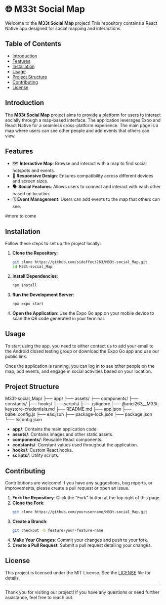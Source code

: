 # 🌐 M33t Social Map

Welcome to the **M33t Social Map** project! This repository contains a React Native app designed for social mapping and interactions.

## Table of Contents
- [Introduction](#introduction)
- [Features](#features)
- [Installation](#installation)
- [Usage](#usage)
- [Project Structure](#project-structure)
- [Contributing](#contributing)
- [License](#license)

## Introduction
The **M33t Social Map** project aims to provide a platform for users to interact socially through a map-based interface. The application leverages Expo and React Native for a seamless cross-platform experience. The main page is a map where users can see other people and add events that others can view.

## Features
- 🗺️ **Interactive Map**: Browse and interact with a map to find social hotspots and events.
- 📱 **Responsive Design**: Ensures compatibility across different devices and screen sizes.
- 🗣️ **Social Features**: Allows users to connect and interact with each other based on location.
- 🗓️ **Event Management**: Users can add events to the map that others can see.

#more to come


## Installation
Follow these steps to set up the project locally:

1. **Clone the Repository**:
    ```bash
    git clone https://github.com/sideffect263/M33t-social_Map.git
    cd M33t-social_Map
    ```

2. **Install Dependencies**:
    ```bash
    npm install
    ```

3. **Run the Development Server**:
    ```bash
    npx expo start
    ```

4. **Open the Application**:
    Use the Expo Go app on your mobile device to scan the QR code generated in your terminal.

## Usage
To start using the app, you need to either contact us to add your email to the Android closed testing group or download the Expo Go app and use our public link.

Once the application is running, you can log in to see other people on the map, add events, and engage in social activities based on your location.

## Project Structure


M33t-social_Map/
├── app/
├── assets/
├── components/
├── constants/
├── hooks/
├── scripts/
├── .gitignore
├── @ariel263__M33t-keystore-credentials.md
├── README.md
├── app.json
├── babel.config.js
├── eas.json
├── package-lock.json
├── package.json
└── tsconfig.json


- **app/**: Contains the main application code.
- **assets/**: Contains images and other static assets.
- **components/**: Reusable React components.
- **constants/**: Constant values used throughout the application.
- **hooks/**: Custom React hooks.
- **scripts/**: Utility scripts.

## Contributing
Contributions are welcome! If you have any suggestions, bug reports, or improvements, please create a pull request or open an issue.

1. **Fork the Repository**: Click the "Fork" button at the top right of this page.
2. **Clone the Fork**: 
    ```bash
    git clone https://github.com/yourusername/M33t-social_Map.git
    ```
3. **Create a Branch**:
    ```bash
    git checkout -b feature/your-feature-name
    ```
4. **Make Your Changes**: Commit your changes and push to your fork.
5. **Create a Pull Request**: Submit a pull request detailing your changes.

## License
This project is licensed under the MIT License. See the [LICENSE](LICENSE) file for details.

---

Thank you for visiting our project! If you have any questions or need further assistance, feel free to reach out.

